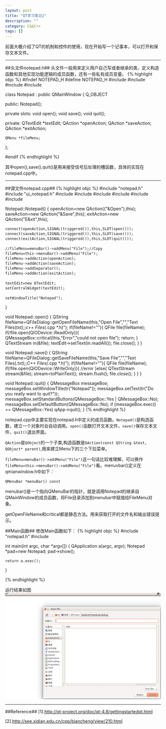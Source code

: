 ```yaml
---
layout: post
title: "QT学习笔记2"
description: ""
category: C&&C++
tags: []
---
```


前面大概介绍了QT的机制和控件的使用，现在开始写一个记事本，可以打开和保存文本文件。

---------------------------------------------------------------------
##头文件notepad.h##
头文件一般用来定义用户自己写或者继承的类，定义构造函数和其他实现功能逻辑的成员函数，还有一些私有成员变量。
{% highlight objc %}
#ifndef NOTEPAD_H
#define NOTEPAD_H
#include <QMainWindow>
#include <QTextEdit>
#include <QAction>
#include <QMenu>

class Notepad : public QMainWindow
{
    Q_OBJECT

public:
    Notepad();

private slots:
    void open();
    void save();
    void quit();

private:
    QTextEdit *textEdit;
    QAction *openAction;
    QAction *saveAction;
    QAction *exitAction;

    QMenu *fileMenu;
};

#endif
{% endhighlight %}

其中open(),save(),quit()是用来接受信号后处理的槽函数，具体的实现在notepad.cpp中。

-------------------------------------------------------------------------------
##源文件notepad.cpp##
{% highlight objc %}
#include "notepad.h"
#include "ui_notepad.h"
#include <QFileDialog>
#include <QMessageBox>
#include <QString>
#include <QTextStream>
#include <QMenu>
#include <QMenuBar>

Notepad::Notepad()
{
    openAction=new QAction(("&Open"),this);
    saveAction=new QAction("&Save",this);
    exitAction=new QAction("E&xit",this);

    connect(openAction,SIGNAL(triggered()),this,SLOT(open()));
    connect(saveAction,SIGNAL(triggered()),this,SLOT(save()));
    connect(exitAction,SIGNAL(triggered()),this,SLOT(quit()));

    //fileMenu=menuBar()->addMenu("File");//Copy
    fileMenu=this->menuBar()->addMenu("File");
    fileMenu->addAction(openAction);
    fileMenu->addAction(saveAction);
    fileMenu->addSeparator();
    fileMenu->addAction(exitAction);

    textEdit=new QTextEdit;
    setCentralWidget(textEdit);

    setWindowTitle("Notepad");
}

void Notepad::open()
{
    QString fileName=QFileDialog::getOpenFileName(this,"Open File","","Text Files(*txt);;c++ Files(*.cpp *.h)");
    if(fileName!=""){
        QFile file(fileName);
        if(!file.open(QIODevice::ReadOnly)){
            QMessageBox::critical(this,"Error","could not open file");
            return;
        }
        QTextStream in(&file);
        textEdit->setText(in.readAll());
        file.close();
    }
}

void Notepad::save()
{
    QString fileName=QFileDialog::getSaveFileName(this,"Save File","","Text Files(*.txt);;C++ Files(*.cpp *.h)");
    if(fileName!=""){
        QFile file(fileName);
        if(!file.open(QIODevice::WriteOnly)){
            //error
        }else{
            QTextStream stream(&file);
            stream<<textEdit->toPlainText();
            stream.flush();
            file.close();
        }
    }
}

void Notepad::quit()
 {
 QMessageBox messageBox;
  messageBox.setWindowTitle(tr("Notepad"));
 messageBox.setText(tr("Do you really want to quit?"));
 messageBox.setStandardButtons(QMessageBox::Yes | QMessageBox::No);
 messageBox.setDefaultButton(QMessageBox::No);
 if (messageBox.exec() == QMessageBox::Yes)
      qApp->quit();
 }
{% endhighlight %}

notepad.cpp中主要实现在notepad.h中定义的成员函数。`Notepad()`是构造函数，建立一个对象时会自动调用。`open()`函数打开文本文件，`save()`保存文本文件，`quit()`退出界面。

`QAction`是`QObject`的一个子类,构造函数是`QAction(const QString &text, QObject* parent)`,用来建立Menu下的三个下拉菜单。

`fileMenu=menuBar()->addMenu("File")`这一句话比较难理解，可以换作`fileMenu=this->menuBar()->addMenu("File")`看。menuvbar()定义在qmianwindow.h中如下：
  
    QMenuBar *menuBar() const

menubar()是一个指向QMenuBar的指针，就是调用Notepad的继承自QMainWindow的成员函数，将File目录添加到menubar中赋值给FileMenu对象。

getOpenFileName和critical都是静态方法。用来获取打开的文件名和输出错误提示。


##Main函数##
修改Main函数如下：
{% highlight objc %}
#include "notepad.h"
#include <QApplication>

int main(int argc, char *argv[])
{
    QApplication a(argc, argv);
    Notepad *pad=new Notepad;
    pad->show();

    return a.exec();
}

{% endhighlight %}

运行结果如图
![图片](/assets/images/QT2-1.png)



--------------------------------------------------------------------
##Reference##
[1].http://qt-project.org/doc/qt-4.8/gettingstartedqt.html

[2].http://see.xidian.edu.cn/cpp/biancheng/view/210.html
